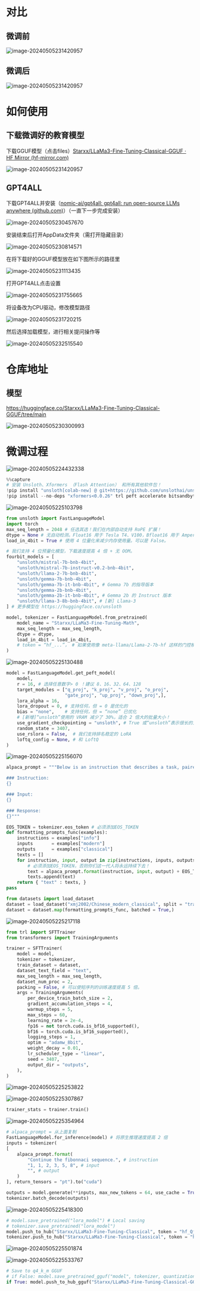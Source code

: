# 对比

## 微调前

![image-20240505231420957](https://github.com/jsh1122/Fine-Tuning-LLaMA3-In-Education-/blob/main/Image/20.png?raw=true)

## 微调后

![image-20240505231420957](https://github.com/jsh1122/Fine-Tuning-LLaMA3-In-Education-/blob/main/Image/21.png?raw=true)



# 如何使用

## 下载微调好的教育模型

下载GGUF模型（点击files）[Starxx/LLaMa3-Fine-Tuning-Classical-GGUF · HF Mirror (hf-mirror.com)](https://hf-mirror.com/Starxx/LLaMa3-Fine-Tuning-Classical-GGUF)

![image-20240505231420957](https://github.com/jsh1122/Fine-Tuning-LLaMA3-In-Education-/blob/main/Image/1.png?raw=true)

## GPT4ALL

下载GPT4ALL并安装（[nomic-ai/gpt4all: gpt4all: run open-source LLMs anywhere (github.com)](https://github.com/nomic-ai/gpt4all)）（一直下一步完成安装）

![image-20240505230457670](https://github.com/jsh1122/Fine-Tuning-LLaMA3-In-Education-/blob/main/Image/19.png?raw=true)

安装结束后打开AppData文件夹（需打开隐藏目录）

![image-20240505230814571](https://github.com/jsh1122/Fine-Tuning-LLaMA3-In-Education-/blob/main/Image/2.png?raw=true)

在将下载好的GGUF模型放在如下图所示的路径里

![image-20240505231113435](https://github.com/jsh1122/Fine-Tuning-LLaMA3-In-Education-/blob/main/Image/3.png?raw=true)

打开GPT4ALL点击设置

![image-20240505231755665](https://github.com/jsh1122/Fine-Tuning-LLaMA3-In-Education-/blob/main/Image/4.png?raw=true)

将设备改为CPU驱动，修改模型路径

![image-20240505231720215](https://github.com/jsh1122/Fine-Tuning-LLaMA3-In-Education-/blob/main/Image/5.png?raw=true)

然后选择加载模型，进行相关提问操作等

![image-20240505232515540](https://github.com/jsh1122/Fine-Tuning-LLaMA3-In-Education-/blob/main/Image/6.png?raw=true)

# 仓库地址

## 模型

https://huggingface.co/Starxx/LLaMa3-Fine-Tuning-Classical-GGUF/tree/main

![image-20240505230300993](https://github.com/jsh1122/Fine-Tuning-LLaMA3-In-Education-/blob/main/Image/7.png?raw=true)



# 微调过程

![image-20240505224432338](https://github.com/jsh1122/Fine-Tuning-LLaMA3-In-Education-/blob/main/Image/8.png?raw=true)

```python
%%capture
# 安装 Unsloth、Xformers （Flash Attention） 和所有其他软件包！
!pip install "unsloth[colab-new] @ git+https://github.com/unslothai/unsloth.git"
!pip install --no-deps "xformers<0.0.26" trl peft accelerate bitsandbytes
```

![image-20240505225103798](https://github.com/jsh1122/Fine-Tuning-LLaMA3-In-Education-/blob/main/Image/9.png?raw=true)

```python
from unsloth import FastLanguageModel
import torch
max_seq_length = 2048 # 任选其选！我们在内部自动支持 RoPE 扩展！
dtype = None # 无自动检测。Float16 用于 Tesla T4、V100，Bfloat16 用于 Ampere+
load_in_4bit = True # 使用 4 位量化来减少内存使用量。可以是 False。

# 我们支持 4 位预量化模型，下载速度提高 4 倍 + 无 OOM。
fourbit_models = [
    "unsloth/mistral-7b-bnb-4bit",
    "unsloth/mistral-7b-instruct-v0.2-bnb-4bit",
    "unsloth/llama-2-7b-bnb-4bit",
    "unsloth/gemma-7b-bnb-4bit",
    "unsloth/gemma-7b-it-bnb-4bit", # Gemma 7b 的指导版本
    "unsloth/gemma-2b-bnb-4bit",
    "unsloth/gemma-2b-it-bnb-4bit", # Gemma 2b 的 Instruct 版本
    "unsloth/llama-3-8b-bnb-4bit", # [新] Llama-3
] # 更多模型在 https://huggingface.co/unsloth

model, tokenizer = FastLanguageModel.from_pretrained(
    model_name = "Starxx/LLaMa3-Fine-Tuning-Math",
    max_seq_length = max_seq_length,
    dtype = dtype,
    load_in_4bit = load_in_4bit,
    # token = “hf_...”， # 如果使用像 meta-llama/Llama-2-7b-hf 这样的门控模型，则使用一个
)
```

![image-20240505225130488](https://github.com/jsh1122/Fine-Tuning-LLaMA3-In-Education-/blob/main/Image/10.png?raw=true)

```python
model = FastLanguageModel.get_peft_model(
    model,
    r = 16, # 选择任意数字> 0 ！建议 8、16、32、64、128
    target_modules = ["q_proj", "k_proj", "v_proj", "o_proj",
                      "gate_proj", "up_proj", "down_proj",],
    lora_alpha = 16,
    lora_dropout = 0, # 支持任何，但 = 0 是优化的
    bias = "none",    # 支持任何，但 = “none” 已优化
    # [新增]“unsloth”使用的 VRAM 减少了 30%，适合 2 倍大的批量大小！
    use_gradient_checkpointing = "unsloth", # True 或“unsloth”表示很长的上下文
    random_state = 3407,
    use_rslora = False,  # 我们支持排名稳定的 LoRA
    loftq_config = None, # 和 LoftQ
)
```

![image-20240505225156070](https://github.com/jsh1122/Fine-Tuning-LLaMA3-In-Education-/blob/main/Image/11.png?raw=true)

```python
alpaca_prompt = """Below is an instruction that describes a task, paired with an input that provides further context. Write a response that appropriately completes the request.

### Instruction:
{}

### Input:
{}

### Response:
{}"""

EOS_TOKEN = tokenizer.eos_token # 必须添加EOS_TOKEN
def formatting_prompts_func(examples):
    instructions = examples["info"]
    inputs       = examples["modern"]
    outputs      = examples["classical"]
    texts = []
    for instruction, input, output in zip(instructions, inputs, outputs):
        # 必须添加EOS_TOKEN，否则你们这一代人将永远持续下去！
        text = alpaca_prompt.format(instruction, input, output) + EOS_TOKEN
        texts.append(text)
    return { "text" : texts, }
pass

from datasets import load_dataset
dataset = load_dataset("xmj2002/Chinese_modern_classical", split = "train")
dataset = dataset.map(formatting_prompts_func, batched = True,)
```

![image-20240505225217118](https://github.com/jsh1122/Fine-Tuning-LLaMA3-In-Education-/blob/main/Image/12.png?raw=true)

```python
from trl import SFTTrainer
from transformers import TrainingArguments

trainer = SFTTrainer(
    model = model,
    tokenizer = tokenizer,
    train_dataset = dataset,
    dataset_text_field = "text",
    max_seq_length = max_seq_length,
    dataset_num_proc = 2,
    packing = False, # 可以使短序列的训练速度提高 5 倍。
    args = TrainingArguments(
        per_device_train_batch_size = 2,
        gradient_accumulation_steps = 4,
        warmup_steps = 5,
        max_steps = 60,
        learning_rate = 2e-4,
        fp16 = not torch.cuda.is_bf16_supported(),
        bf16 = torch.cuda.is_bf16_supported(),
        logging_steps = 1,
        optim = "adamw_8bit",
        weight_decay = 0.01,
        lr_scheduler_type = "linear",
        seed = 3407,
        output_dir = "outputs",
    ),
)
```

![image-20240505225253822](https://github.com/jsh1122/Fine-Tuning-LLaMA3-In-Education-/blob/main/Image/13.png?raw=true)

![image-20240505225307867](https://github.com/jsh1122/Fine-Tuning-LLaMA3-In-Education-/blob/main/Image/14.png?raw=true)

```python
trainer_stats = trainer.train()
```

![image-20240505225354964](https://github.com/jsh1122/Fine-Tuning-LLaMA3-In-Education-/blob/main/Image/15.png?raw=true)

```python
# alpaca_prompt = 从上面复制
FastLanguageModel.for_inference(model) # 将原生推理速度提高 2 倍
inputs = tokenizer(
[
    alpaca_prompt.format(
        "Continue the fibonnaci sequence.", # instruction
        "1, 1, 2, 3, 5, 8", # input
        "", # output
    )
], return_tensors = "pt").to("cuda")

outputs = model.generate(**inputs, max_new_tokens = 64, use_cache = True)
tokenizer.batch_decode(outputs)

```

![image-20240505225418300](https://github.com/jsh1122/Fine-Tuning-LLaMA3-In-Education-/blob/main/Image/16.png?raw=true)

```python
# model.save_pretrained("lora_model") # Local saving
# tokenizer.save_pretrained("lora_model")
model.push_to_hub("Starxx/LLaMa3-Fine-Tuning-Classical", token = "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") # Online saving
tokenizer.push_to_hub("Starxx/LLaMa3-Fine-Tuning-Classical", token = "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") # Online saving
```

![image-20240505225501874](https://github.com/jsh1122/Fine-Tuning-LLaMA3-In-Education-/blob/main/Image/17.png?raw=true)

![image-20240505225533767](https://github.com/jsh1122/Fine-Tuning-LLaMA3-In-Education-/blob/main/Image/18.png?raw=true)

```python
# Save to q4_k_m GGUF
# if False: model.save_pretrained_gguf("model", tokenizer, quantization_method = "q4_k_m")
if True: model.push_to_hub_gguf("Starxx/LLaMa3-Fine-Tuning-Classical-GGUF", tokenizer, quantization_method = "q4_k_m", token = "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")
```

